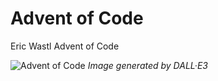 # Advent of Code
Eric Wastl Advent of Code


![Advent of Code](trebuchet.png)
*Image generated by DALL·E3*
